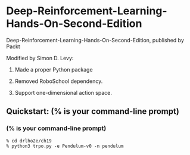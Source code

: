 # Deep-Reinforcement-Learning-Hands-On-Second-Edition
Deep-Reinforcement-Learning-Hands-On-Second-Edition, published by Packt

Modified by Simon D. Levy:

1. Made a proper Python package

2. Removed RoboSchool dependency.

3. Support one-dimensional action space.

## Quickstart: (% is your command-line prompt)
### (% is your command-line prompt)

```
% cd drlho2e/ch19
% python3 trpo.py -e Pendulum-v0 -n pendulum
```
